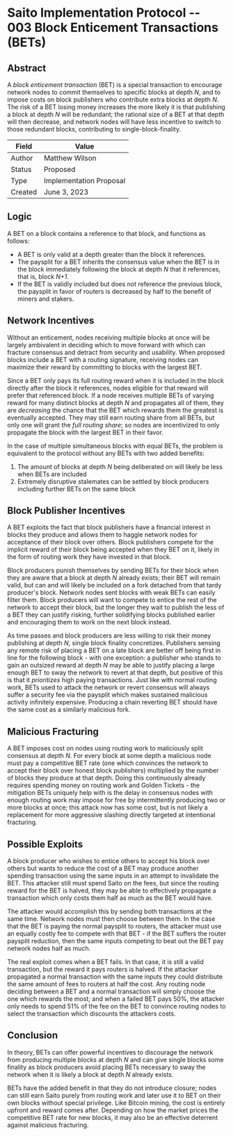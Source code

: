 # Saito Implementation Protocol -- 003 Block Enticement Transactions (BETs)

## Abstract

A *block enticement transaction* (BET) is a special transaction to encourage network nodes to commit themselves to specific blocks at depth *N*, and to impose costs on block publishers who contribute extra blocks at depth *N*. The risk of a BET losing money increases the more likely it is that publishing a block at depth *N* will be redundant; the rational size of a BET at that depth will then decrease, and network nodes will have less incentive to switch to those redundant blocks, contributing to single-block-finality.

| Field   | Value                   |
| ------- | ----------------------- |
| Author  | Matthew Wilson          |
| Status  | Proposed                |
| Type    | Implementation Proposal |
| Created | June 3, 2023           |

## Logic

A BET on a block contains a reference to that block, and functions as follows:

* A BET is only valid at a depth greater than the block it references.
* The paysplit for a BET inherits the consensus value when the BET is in the block immediately following the block at depth *N* that it references, that is, block *N+1*.
* If the BET is validly included but does not reference the previous block, the paysplit in favor of routers is decreased by half to the benefit of miners and stakers.

## Network Incentives

Without an enticement, nodes receiving multiple blocks at once will be largely ambivalent in deciding which to move forward with which can fracture consensus and detract from security and usability. When proposed blocks include a BET with a routing signature, receiving nodes can maximize their reward by committing to blocks with the largest BET.

Since a BET only pays its full routing reward when it is included in the block directly after the block it references, nodes eligible for that reward will prefer that referenced block. If a node receives multiple BETs of varying reward for many distinct blocks at depth *N* and propagates all of them, they are *decreasing* the chance that the BET which rewards them the greatest is eventually accepted. They may still earn routing share from all BETs, but only one will grant the *full routing share*; so nodes are incentivized to only propagate the block with the largest BET in their favor.

In the case of multiple simultaneous blocks with equal BETs, the problem is equivalent to the protocol without any BETs with two added benefits:

1. The amount of blocks at depth *N* being deliberated on will likely be less when BETs are included
2. Extremely disruptive stalemates can be settled by block producers including further BETs on the same block

## Block Publisher Incentives

A BET exploits the fact that block publishers have a financial interest in blocks they produce and allows them to haggle network nodes for acceptance of their block over others. Block publishers compete for the implicit reward of their block being accepted when they BET on it, likely in the form of routing work they have invested in that block.

Block producers punish themselves by sending BETs for their block when they are aware that a block at depth *N* already exists; their BET will remain valid, but can and will likely be included on a fork detached from that tardy producer's block. Network nodes sent blocks with weak BETs can easily filter them. Block producers will want to compete to entice the rest of the network to accept their block, but the longer they wait to publish the less of a BET they can justify risking, further solidifying blocks published earlier and encouraging them to work on the next block instead.

As time passes and block producers are less willing to risk their money publishing at depth *N*, single block finality concretizes. Publishers sensing any remote risk of placing a BET on a late block are better off being first in line for the following block - with one exception: a publisher who stands to gain an outsized reward at depth *N* may be able to justify placing a large enough BET to sway the network to revert at that depth, but positive of this is that it *prioritizes* high paying transactions. Just like with normal routing work, BETs used to attack the network or revert consensus will always suffer a security fee via the paysplit which makes sustained malicious activity infinitely expensive. Producing a chain reverting BET should have the same cost as a similarly malicious fork.

## Malicious Fracturing

A BET imposes cost on nodes using routing work to maliciously split consensus at depth *N*. For every block at some depth a malicious node must pay a competitive BET rate (one which convinces the network to accept their block over honest block publishers) multiplied by the number of blocks they produce at that depth. Doing this continuously already requires spending money on routing work and Golden Tickets - the mitigation BETs uniquely help with is the delay in consensus nodes with enough routing work may impose for free by intermittently producing two or more blocks at once; this attack now has some cost, but is not likely a replacement for more aggressive slashing directly targeted at intentional fracturing.

## Possible Exploits

A block producer who wishes to entice others to accept his block over others but wants to reduce the cost of a BET may produce another spending transaction using the same inputs in an attempt to invalidate the BET. This attacker still must spend Saito on the fees, but since the routing reward for the BET is halved, they may be able to effectively propagate a transaction which only costs them half as much as the BET would have.

The attacker would accomplish this by sending both transactions at the same time. Network nodes must then choose between them. In the case that the BET is paying the normal paysplit to routers, the attacker must use an equally costly fee to compete with that BET - if the BET suffers the router paysplit reduction, then the same inputs competing to beat out the BET pay network nodes half as much.

The real exploit comes when a BET fails. In that case, it is still a valid transaction, but the reward it pays routers is halved. If the attacker propagated a normal transaction with the same inputs they could distribute the same amount of fees to routers at half the cost. Any routing node deciding between a BET and a normal transaction will simply choose the one which rewards the most; and when a failed BET pays 50%, the attacker only needs to spend 51% of the fee on the BET to convince routing nodes to select the transaction which discounts the attackers costs.

## Conclusion

In theory, BETs can offer powerful incentives to discourage the network from producing multiple blocks at depth *N* and can give single blocks some finality as block producers avoid placing BETs necessary to sway the network when it is likely a block at depth *N* already exists.

BETs have the added benefit in that they do not introduce closure; nodes can still earn Saito purely from routing work and later use it to BET on their own blocks without special privilege. Like Bitcoin mining, the cost is entirely upfront and reward comes after. Depending on how the market prices the competitive BET rate for new blocks, it may also be an effective deterrent against malicious fracturing. 